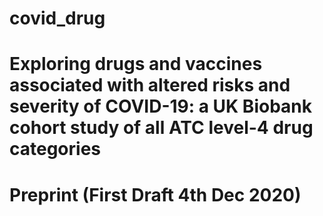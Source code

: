 # covid_drug
# Exploring drugs and vaccines associated with altered risks and severity of COVID-19: a UK Biobank cohort study of all ATC level-4 drug categories
# Preprint (First Draft 4th Dec 2020)
